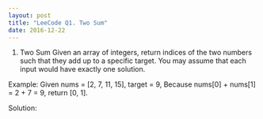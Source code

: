 ```yaml
---
layout: post
title: "LeeCode Q1. Two Sum"
date: 2016-12-22
---
```

1. Two Sum
Given an array of integers, return indices of the two numbers such that they add up to a specific target.
You may assume that each input would have exactly one solution.

Example:
Given nums = [2, 7, 11, 15], target = 9,
Because nums[0] + nums[1] = 2 + 7 = 9,
return [0, 1].

Solution:
